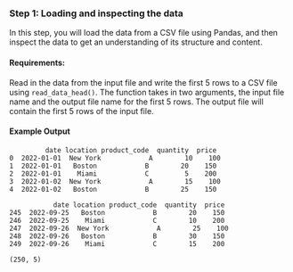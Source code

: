 ### Step 1: Loading and inspecting the data

In this step, you will load the data from a CSV file using Pandas, and then inspect the data to get an understanding of its structure and content.

#### Requirements:

Read in the data from the input file and write the first 5 rows to a CSV file using `read_data_head()`. The function takes in two arguments, the input file name and the output file name for the first 5 rows. The output file will contain the first 5 rows of the input file.

#### Example Output

```
         date location product_code  quantity  price
0  2022-01-01  New York            A        10    100
1  2022-01-01   Boston            B        20    150
2  2022-01-01    Miami            C         5    200
3  2022-01-02  New York            A        15    100
4  2022-01-02   Boston            B        25    150

           date location product_code  quantity  price
245  2022-09-25   Boston            B        20    150
246  2022-09-25    Miami            C        10    200
247  2022-09-26  New York            A        25    100
248  2022-09-26   Boston            B        30    150
249  2022-09-26    Miami            C        15    200

(250, 5)
```
